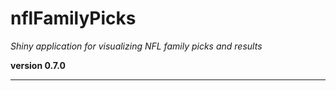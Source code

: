# nflFamilyPicks

*Shiny application for visualizing NFL family picks and results*

**version 0.7.0**

----------
